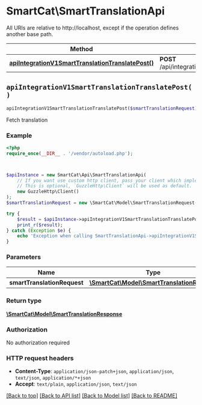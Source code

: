 # SmartCat\SmartTranslationApi

All URIs are relative to http://localhost, except if the operation defines another base path.

| Method | HTTP request | Description |
| ------------- | ------------- | ------------- |
| [**apiIntegrationV1SmartTranslationTranslatePost()**](SmartTranslationApi.md#apiIntegrationV1SmartTranslationTranslatePost) | **POST** /api/integration/v1/smartTranslation/translate | Fetch translation |


## `apiIntegrationV1SmartTranslationTranslatePost()`

```php
apiIntegrationV1SmartTranslationTranslatePost($smartTranslationRequest): \SmartCat\Model\SmartTranslationResponse
```

Fetch translation

### Example

```php
<?php
require_once(__DIR__ . '/vendor/autoload.php');



$apiInstance = new SmartCat\Api\SmartTranslationApi(
    // If you want use custom http client, pass your client which implements `GuzzleHttp\ClientInterface`.
    // This is optional, `GuzzleHttp\Client` will be used as default.
    new GuzzleHttp\Client()
);
$smartTranslationRequest = new \SmartCat\Model\SmartTranslationRequest(); // \SmartCat\Model\SmartTranslationRequest

try {
    $result = $apiInstance->apiIntegrationV1SmartTranslationTranslatePost($smartTranslationRequest);
    print_r($result);
} catch (Exception $e) {
    echo 'Exception when calling SmartTranslationApi->apiIntegrationV1SmartTranslationTranslatePost: ', $e->getMessage(), PHP_EOL;
}
```

### Parameters

| Name | Type | Description  | Notes |
| ------------- | ------------- | ------------- | ------------- |
| **smartTranslationRequest** | [**\SmartCat\Model\SmartTranslationRequest**](../Model/SmartTranslationRequest.md)|  | [optional] |

### Return type

[**\SmartCat\Model\SmartTranslationResponse**](../Model/SmartTranslationResponse.md)

### Authorization

No authorization required

### HTTP request headers

- **Content-Type**: `application/json-patch+json`, `application/json`, `text/json`, `application/*+json`
- **Accept**: `text/plain`, `application/json`, `text/json`

[[Back to top]](#) [[Back to API list]](../../README.md#endpoints)
[[Back to Model list]](../../README.md#models)
[[Back to README]](../../README.md)
